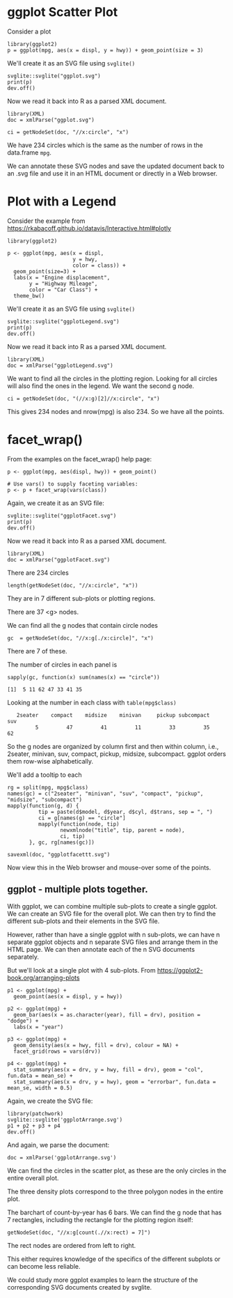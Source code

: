 # ggplot Scatter Plot

Consider a plot
```
library(ggplot2)
p = ggplot(mpg, aes(x = displ, y = hwy)) + geom_point(size = 3)
```

We'll create it as an SVG file using `svglite()`
```
svglite::svglite("ggplot.svg")
print(p)
dev.off()
```

Now we read it back into R as a parsed XML document.
```
library(XML)
doc = xmlParse("ggplot.svg")
```

```
ci = getNodeSet(doc, "//x:circle", "x")
```

We have 234 circles which is the same as the number of rows in the data.frame `mpg`.

We can annotate these SVG nodes and save the updated document back to an .svg file and use it in
an HTML document or directly in a Web browser.


# Plot with a Legend

Consider the example from https://rkabacoff.github.io/datavis/Interactive.html#plotly
```
library(ggplot2)

p <- ggplot(mpg, aes(x = displ, 
                     y = hwy, 
                     color = class)) +
  geom_point(size=3) +
  labs(x = "Engine displacement",
       y = "Highway Mileage",
       color = "Car Class") +
  theme_bw()
```

We'll create it as an SVG file using `svglite()`
```
svglite::svglite("ggplotLegend.svg")
print(p)
dev.off()
```

Now we read it back into R as a parsed XML document.
```
library(XML)
doc = xmlParse("ggplotLegend.svg")
```

We want to find all the circles in the plotting region.
Looking for all circles will also find the ones in the legend.
We want the second g node.
```
ci = getNodeSet(doc, "(//x:g)[2]//x:circle", "x")
```
This gives 234 nodes and nrow(mpg) is also 234.
So we have all the points.



# facet_wrap()

From the examples on the facet_wrap() help page:

```
p <- ggplot(mpg, aes(displ, hwy)) + geom_point()

# Use vars() to supply faceting variables:
p <- p + facet_wrap(vars(class))
```

Again, we create it as an SVG file:
```
svglite::svglite("ggplotFacet.svg")
print(p)
dev.off()
```

Now we read it back into R as a parsed XML document.
```
library(XML)
doc = xmlParse("ggplotFacet.svg")
```

There are 234 circles
```
length(getNodeSet(doc, "//x:circle", "x"))
```
They are in 7 different sub-plots or plotting regions.

There are 37 &lt;g&gt; nodes.

We can find all the g nodes that contain circle nodes
```
gc  = getNodeSet(doc, "//x:g[./x:circle]", "x")
```
There are 7 of these.


The number of circles in each panel is 
```
sapply(gc, function(x) sum(names(x) == "circle"))
```
```
[1]  5 11 62 47 33 41 35
```

Looking at the number in each class with `table(mpg$class)`
```
   2seater    compact    midsize    minivan     pickup subcompact        suv 
         5         47         41         11         33         35         62 
```

So the g nodes are organized by column first and then within column, i.e.,
2seater, minivan, suv, compact, pickup, midsize, subcompact.
ggplot orders them row-wise alphabetically.


We'll add a tooltip to each
```
rg = split(mpg, mpg$class)
names(gc) = c("2seater", "minivan", "suv", "compact", "pickup", "midsize", "subcompact")
mapply(function(g, d) {
          tip = paste(d$model, d$year, d$cyl, d$trans, sep = ", ")
		  ci = g[names(g) == "circle"]
		  mapply(function(node, tip)
		         newxmlnode("title", tip, parent = node),
				 ci, tip)
       }, gc, rg[names(gc)])

savexml(doc, "ggplotfacettt.svg")
```

Now view this in the Web browser and mouse-over some of the points.


## ggplot - multiple plots together.

With ggplot, we can combine multiple sub-plots to create a single ggplot.
We can create an SVG file for the overall plot.
We can then try to find the different sub-plots and their elements in the SVG file.

However, rather than have a single ggplot with n sub-plots,
we can have n separate ggplot objects and n separate SVG files
and arrange them in the HTML page.
We can then annotate each of the n SVG documents separately.

But we'll look at a single plot with 4 sub-plots.
From https://ggplot2-book.org/arranging-plots
```{r}
p1 <- ggplot(mpg) + 
  geom_point(aes(x = displ, y = hwy))

p2 <- ggplot(mpg) + 
  geom_bar(aes(x = as.character(year), fill = drv), position = "dodge") + 
  labs(x = "year")

p3 <- ggplot(mpg) + 
  geom_density(aes(x = hwy, fill = drv), colour = NA) + 
  facet_grid(rows = vars(drv))

p4 <- ggplot(mpg) + 
  stat_summary(aes(x = drv, y = hwy, fill = drv), geom = "col", fun.data = mean_se) +
  stat_summary(aes(x = drv, y = hwy), geom = "errorbar", fun.data = mean_se, width = 0.5)
```

Again, we create the SVG file:
```{r}
library(patchwork)
svglite::svglite('ggplotArrange.svg')
p1 + p2 + p3 + p4
dev.off()
```


And again, we parse the document:
```
doc = xmlParse('ggplotArrange.svg')
```

We can find the circles in the scatter plot,
as these are the only circles in the entire overall plot.

The three density plots correspond to the three polygon nodes in the entire plot.

The barchart of count-by-year has 6 bars.
We can find the g node that has 7 rectangles, including the rectangle for the plotting region
itself:
```
getNodeSet(doc, "//x:g[count(.//x:rect) = 7]")
```
The rect nodes are ordered from left to right.

This either requires knowledge of the specifics of the different subplots 
or can become less reliable.

We could study more ggplot examples to learn the structure of the corresponding 
SVG documents created by svglite.

